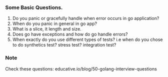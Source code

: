 ### Some Basic Questions. 
1. Do you panic or gracefully handle when error occurs in go application?
2. When do you panic in general in go app?
3. What is a slice, it length and size.
4. Does go have exceptions and how do go handle errors?
5. When exactly do you use different types of tests? i.e when do you chose to do synthetics test? stress test? integration test?

### Note

Check these questions: educative.io/blog/50-golang-interview-questions
